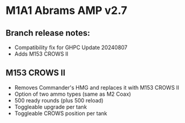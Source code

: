 # M1A1 Abrams AMP v2.7

## Branch release notes:
<p>
	<ul> 
		<li>Compatibility fix for GHPC Update 20240807</li>
		<li>Adds M153 CROWS II</li>
	</ul>
</p>

## M153 CROWS II
<p>
	<ul> 
		<li>Removes Commander's HMG and replaces it with M153 CROWS II</li>
		<li>Option of two ammo types (same as M2 Coax)</li>
		<li>500 ready rounds (plus 500 reload)</li>
		<li>Toggleable upgrade per tank</li>
		<li>Toggleable CROWS position per tank</li>
	</ul>
</p>

